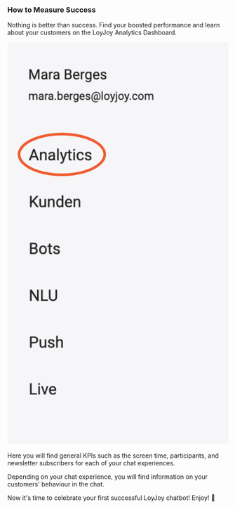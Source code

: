 ### How to Measure Success


Nothing is better than success. Find your boosted performance and learn about your customers on the LoyJoy Analytics Dashboard.

![Analytics](../help_pictures/analytics.png)



Here you will find general KPIs such as the screen time, participants, and newsletter subscribers for each of your chat experiences.



Depending on your chat experience, you will find information on your customers' behaviour in the chat. 



Now it's time to celebrate your first successful LoyJoy chatbot! Enjoy! :tada:
